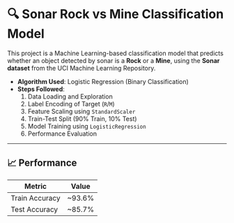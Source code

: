 # 🔍 Sonar Rock vs Mine Classification Model

This project is a Machine Learning-based classification model that predicts whether 
an object detected by sonar is a **Rock** or a **Mine**, using the **Sonar dataset** from the UCI Machine Learning Repository.

- **Algorithm Used**: Logistic Regression (Binary Classification)
- **Steps Followed**:
  1. Data Loading and Exploration
  2. Label Encoding of Target (`R`/`M`)
  3. Feature Scaling using `StandardScaler`
  4. Train-Test Split (90% Train, 10% Test)
  5. Model Training using `LogisticRegression`
  6. Performance Evaluation

---

## 📈 Performance

| Metric            | Value         |
|-------------------|---------------|
| Train Accuracy     | ~93.6%        |
| Test Accuracy      | ~85.7%        |
